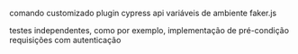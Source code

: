 
comando customizado
plugin cypress api
variáveis de ambiente
faker.js 

testes independentes, como por exemplo, implementação de pré-condição
requisições com autenticação
